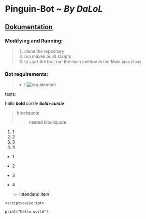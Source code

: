 # Pinguin-Bot *~ By DaLoL*

## <ins>Dokumentation</ins>

### Modifying and Running:

>1. clone the repository
>2. run maven build scripts
>3. to start the bot: run the main method in the Main.java class

### Bot requirements:

> - t
> ![requirement](./documentation/requirements/msg-content-intent.png)

tests:

hallo **bold** *cursiv* ***bold+cursiv***
>blockquote
>>nested blockquote

1. 1
2. 2
3. 3
4. 4

- 1
- 2
- 3
- 4

  - intendend item

<html>

    <script>a</script>

</html>

```
print("hello world")
```